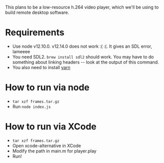 This plans to be a low-resource h.264 video player, which we'll be using to build remote desktop software.

# Requirements
- Use node v12.10.0. v12.14.0 does not work :( :(. It gives an SDL error, lameeee
- You need SDL2. `brew install sdl2` should work. You may have to do something about linking headers -- look at the output of this command.
- You also need to install [yarn](https://yarnpkg.com/lang/en/docs/install/#mac-stable)

# How to run via node
- `tar xzf frames.tar.gz`
- Run `node index.js`

# How to run via XCode
- `tar xzf frames.tar.gz`
- Open xcode-alternative in XCode
- Modify the path in main.m for player.play
- Run!
